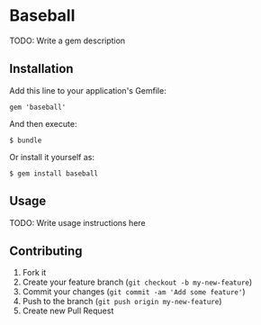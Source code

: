# Baseball

TODO: Write a gem description

## Installation

Add this line to your application's Gemfile:

    gem 'baseball'

And then execute:

    $ bundle

Or install it yourself as:

    $ gem install baseball

## Usage

TODO: Write usage instructions here

## Contributing

1. Fork it
2. Create your feature branch (`git checkout -b my-new-feature`)
3. Commit your changes (`git commit -am 'Add some feature'`)
4. Push to the branch (`git push origin my-new-feature`)
5. Create new Pull Request
